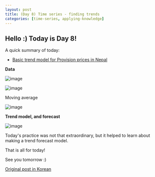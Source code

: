 ```yaml
---
layout: post
title: (Day 8) Time series - finding trends
categories: [time-series, applying-knowledge]
---
```


## Hello :) Today is Day 8!
A quick summary of today:
* [Basic trend model for Provision prices in Nepal](https://www.kaggle.com/code/divakaivan12/basic-trend-model-for-provision-prices-in-nepal)

**Data**

![image](https://github.com/ivanstudyblog/ivanstudyblog.github.io/assets/167014511/8facf26e-81ed-44e6-8b65-e76dbbfa9258)

![image](https://github.com/ivanstudyblog/ivanstudyblog.github.io/assets/167014511/acc2c812-6329-4dcf-b8f6-440a9cfe8473)

Moving average

![image](https://github.com/ivanstudyblog/ivanstudyblog.github.io/assets/167014511/ddf3ac44-1dd1-4d70-9ee7-ba517587039d)

**Trend model, and forecast**

![image](https://github.com/ivanstudyblog/ivanstudyblog.github.io/assets/167014511/fa8265bc-981a-4b31-a78d-abab29220ad1)

Today's practice was not that extraordinary, but it helped to learn about making a trend forecast model.

That is all for today!

See you tomorrow :)

[Original post in Korean](https://50daysml.blogspot.com/2024/01/day-8-trend.html)
